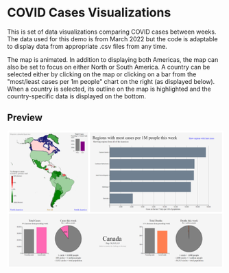 # COVID Cases Visualizations
This is set of data visualizations comparing COVID cases between weeks. The data used for this demo is from March 2022 but the code is adaptable to display data from appropriate .csv files from any time.

The map is animated. In addition to displaying both Americas, the map can also be set to focus on either North or South America. A country can be selected either by clicking on the map or clicking on a bar from the "most/least cases per 1m people" chart on the right (as displayed below). When a country is selected, its outline on the map is highlighted and the country-specific data is displayed on the bottom.

## Preview

![Canada cases](preview.png)
